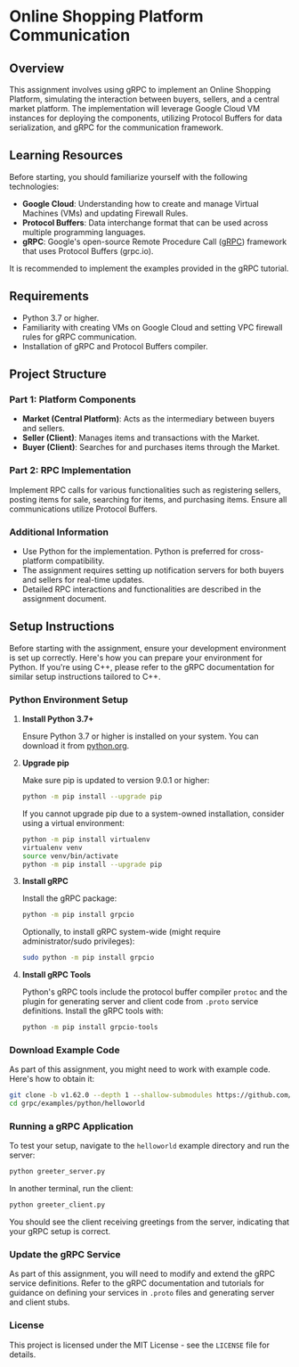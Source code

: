 
# Online Shopping Platform Communication

## Overview

This assignment involves using gRPC to implement an Online Shopping Platform, simulating the interaction between buyers, sellers, and a central market platform. The implementation will leverage Google Cloud VM instances for deploying the components, utilizing Protocol Buffers for data serialization, and gRPC for the communication framework.

## Learning Resources

Before starting, you should familiarize yourself with the following technologies:

- **Google Cloud**: Understanding how to create and manage Virtual Machines (VMs) and updating Firewall Rules.
- **Protocol Buffers**: Data interchange format that can be used across multiple programming languages.
- **gRPC**: Google's open-source Remote Procedure Call ([gRPC](grpc.io)) framework that uses Protocol Buffers (grpc.io).

It is recommended to implement the examples provided in the gRPC tutorial.

## Requirements

- Python 3.7 or higher.
- Familiarity with creating VMs on Google Cloud and setting VPC firewall rules for gRPC communication.
- Installation of gRPC and Protocol Buffers compiler.

## Project Structure

### Part 1: Platform Components

- **Market (Central Platform)**: Acts as the intermediary between buyers and sellers.
- **Seller (Client)**: Manages items and transactions with the Market.
- **Buyer (Client)**: Searches for and purchases items through the Market.

### Part 2: RPC Implementation

Implement RPC calls for various functionalities such as registering sellers, posting items for sale, searching for items, and purchasing items. Ensure all communications utilize Protocol Buffers.

### Additional Information

- Use Python for the implementation. Python is preferred for cross-platform compatibility.
- The assignment requires setting up notification servers for both buyers and sellers for real-time updates.
- Detailed RPC interactions and functionalities are described in the assignment document.

## Setup Instructions

Before starting with the assignment, ensure your development environment is set up correctly. Here's how you can prepare your environment for Python. If you're using C++, please refer to the gRPC documentation for similar setup instructions tailored to C++.

### Python Environment Setup

1. **Install Python 3.7+**

   Ensure Python 3.7 or higher is installed on your system. You can download it from [python.org](https://www.python.org/).

2. **Upgrade pip**

   Make sure pip is updated to version 9.0.1 or higher:

   ```bash
   python -m pip install --upgrade pip
   ```

   If you cannot upgrade pip due to a system-owned installation, consider using a virtual environment:

   ```bash
   python -m pip install virtualenv
   virtualenv venv
   source venv/bin/activate
   python -m pip install --upgrade pip
   ```

3. **Install gRPC**

   Install the gRPC package:

   ```bash
   python -m pip install grpcio
   ```

   Optionally, to install gRPC system-wide (might require administrator/sudo privileges):

   ```bash
   sudo python -m pip install grpcio
   ```

4. **Install gRPC Tools**

   Python's gRPC tools include the protocol buffer compiler `protoc` and the plugin for generating server and client code from `.proto` service definitions. Install the gRPC tools with:

   ```bash
   python -m pip install grpcio-tools
   ```

### Download Example Code

As part of this assignment, you might need to work with example code. Here's how to obtain it:

```bash
git clone -b v1.62.0 --depth 1 --shallow-submodules https://github.com/grpc/grpc
cd grpc/examples/python/helloworld
```

### Running a gRPC Application

To test your setup, navigate to the `helloworld` example directory and run the server:

```bash
python greeter_server.py
```

In another terminal, run the client:

```bash
python greeter_client.py
```

You should see the client receiving greetings from the server, indicating that your gRPC setup is correct.

### Update the gRPC Service

As part of this assignment, you will need to modify and extend the gRPC service definitions. Refer to the gRPC documentation and tutorials for guidance on defining your services in `.proto` files and generating server and client stubs.

### License
This project is licensed under the MIT License - see the `LICENSE` file for details.
